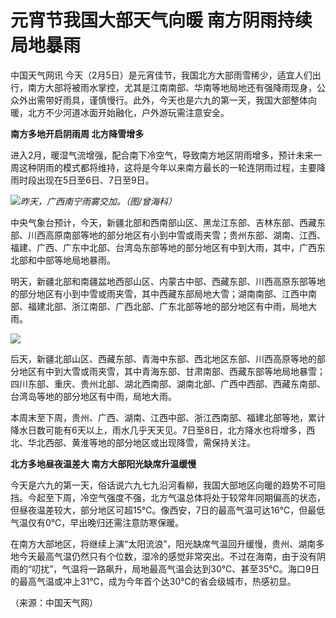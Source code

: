 # 元宵节我国大部天气向暖 南方阴雨持续局地暴雨

中国天气网讯
今天（2月5日）是元宵佳节，我国北方大部雨雪稀少，适宜人们出行，南方大部将被雨水掌控，尤其是江南南部、华南等地局地还有强降雨现身，公众外出需带好雨具，谨慎慢行。此外，今天也是六九的第一天，我国大部整体向暖，北方不少河道冰面开始融化，户外游玩需注意安全。

**南方多地开启阴雨周 北方降雪增多**

进入2月，暖湿气流增强，配合南下冷空气，导致南方地区阴雨增多，预计未来一周这种阴雨的模式都将维持，这将是今年以来南方最长的一轮连阴雨过程，主要降雨时段出现在5日至6日、7日至9日。

![](https://inews.gtimg.com/newsapp_bt/0/15644720824/1000)_昨天，广西南宁雨雾交加。（图/曾海科）_

中央气象台预计，今天，新疆北部和西南部山区、黑龙江东部、吉林东部、西藏东部、川西高原南部等地的部分地区有小到中雪或雨夹雪；贵州东部、湖南、江西、福建、广西、广东中北部、台湾岛东部等地的部分地区有中到大雨，其中，广西东北部和中部等地局地暴雨。

明天，新疆北部和南疆盆地西部山区、内蒙古中部、西藏东部、川西高原东部等地的部分地区有小到中雪或雨夹雪，其中西藏东部局地大雪；湖南南部、江西中南部、福建北部、浙江南部、广西北部、广东北部等地的部分地区有中雨，局地大雨。

![](https://inews.gtimg.com/newsapp_bt/0/15644720828/1000)

后天，新疆北部山区、西藏东部、青海中东部、西北地区东部、川西高原等地的部分地区有中到大雪或雨夹雪，其中青海东部、甘肃南部、西藏东部等地局地暴雪；四川东部、重庆、贵州北部、湖北西南部、湖南北部、广西中西部、西藏东南部、台湾岛等地的部分地区有中雨，局地大雨。

本周末至下周，贵州、广西、湖南、江西中部、浙江西南部、福建北部等地，累计降水日数可能有6天以上，雨水几乎天天见。7日至8日，北方降水也将增多，西北、华北西部、黄淮等地的部分地区或出现降雪，需保持关注。

**北方多地昼夜温差大 南方大部阳光缺席升温缓慢**

今天是六九的第一天，俗话说六九七九沿河看柳，我国大部地区向暖的趋势不可阻挡。今起至下周，冷空气强度不强，北方气温总体将处于较常年同期偏高的状态，但昼夜温差较大，部分地区可超15℃。像西安，7日的最高气温可达16℃，但最低气温仅有0℃，早出晚归还需注意防寒保暖。

在南方大部地区，将继续上演“太阳流浪”，阳光缺席气温回升缓慢，贵州、湖南多地今天最高气温仍然只有个位数，湿冷的感觉非常突出。不过在海南，由于没有阴雨的“叨扰”，气温将一路飙升，局地最高气温会达到30℃、甚至35℃。海口9日的最高气温或冲上31℃，成为今年首个达30℃的省会级城市，热感初显。

（来源：中国天气网）

